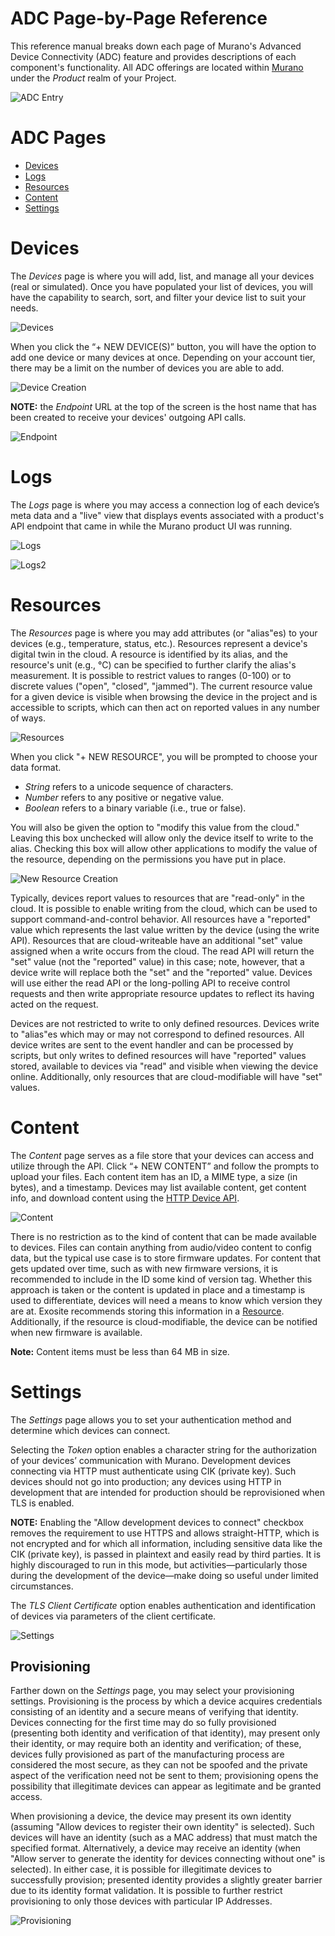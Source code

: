 # ADC Page-by-Page Reference

This reference manual breaks down each page of Murano's Advanced Device Connectivity (ADC) feature and provides descriptions of each component's functionality. All ADC offerings are located within [Murano](https://www.exosite.io/business/) under the *Product* realm of your Project.

![ADC Entry](assets/adc_entry_marked.png) 

# ADC Pages
* [Devices](#devices)
* [Logs](#logs)
* [Resources](#resources)
* [Content](#content)
* [Settings](#settings)

# Devices

The *Devices* page is where you will add, list, and manage all your devices (real or simulated).
Once you have populated your list of devices, you will have the capability to search, sort, and filter your device list to suit your needs. 

![Devices](assets/devices.png) 

When you click the “+ NEW DEVICE(S)” button, you will have the option to add one device or many devices at once. Depending on your account tier, there may be a limit on the number of devices you are able to add. 

![Device Creation](assets/device_creation.png)

**NOTE:** the *Endpoint* URL at the top of the screen is the host name that has been created to receive your devices' outgoing API calls.  

![Endpoint](assets/endpoint.png)

# Logs

The *Logs* page is where you may access a connection log of each device’s meta data and a "live" view that displays events associated with a product's API endpoint that came in while the Murano product UI was running.

![Logs](assets/logs.png) 


![Logs2](/tutorials/provisioning/assets/provisioning_device_wrote.png)

# Resources

The *Resources* page is where you may add attributes (or "alias"es) to your devices (e.g., temperature, status, etc.). Resources represent a device's digital twin in the cloud. A resource is identified by its alias, and the resource's unit (e.g., °C) can be specified to further clarify the alias's measurement. It is possible to restrict values to ranges (0-100) or to discrete values ("open", "closed", "jammed"). The current resource value for a given device is visible when browsing the device in the project and is accessible to scripts, which can then act on reported values in any number of ways.

![Resources](assets/resources.png) 

When you click "+ NEW RESOURCE", you will be prompted to choose your data format. 
* *String* refers to a unicode sequence of characters. 
* *Number* refers to any positive or negative value. 
* *Boolean* refers to a binary variable (i.e., true or false).

You will also be given the option to "modify this value from the cloud." Leaving this box unchecked will allow only the device itself to write to the alias. Checking this box will allow other applications to modify the value of the resource, depending on the permissions you have put in place. 

![New Resource Creation](assets/new_resource_creation.png)

Typically, devices report values to resources that are "read-only" in the cloud. It is possible to enable writing from the cloud, which can be used to support command-and-control behavior. All resources have a "reported" value which represents the last value written by the device (using the write API). Resources that are cloud-writeable have an additional "set" value assigned when a write occurs from the cloud. The read API will return the "set" value (not the "reported" value) in this case; note, however, that a device write will replace both the "set" and the "reported" value. Devices will use either the read API or the long-polling API to receive control requests and then write appropriate resource updates to reflect its having acted on the request.

Devices are not restricted to write to only defined resources. Devices write to "alias"es which may or may not correspond to defined resources. All device writes are sent to the event handler and can be processed by scripts, but only writes to defined resources will have "reported" values stored, available to devices via "read" and visible when viewing the device online. Additionally, only resources that are cloud-modifiable will have "set" values.

# Content

The *Content* page serves as a file store that your devices can access and utilize through the API. Click “+ NEW CONTENT” and follow the prompts to upload your files. Each content item has an ID, a MIME type, a size (in bytes), and a timestamp. Devices may list available content, get content info, and download content using the [HTTP Device API](/reference/products/device-api/http/).

![Content](assets/content.png) 

There is no restriction as to the kind of content that can be made available to devices. Files can contain anything from audio/video content to config data, but the typical use case is to store firmware updates. For content that gets updated over time, such as with new firmware versions, it is recommended to include in the ID some kind of version tag. Whether this approach is taken or the content is updated in place and a timestamp is used to differentiate, devices will need a means to know which version they are at. Exosite recommends storing this information in a [Resource](#resources). Additionally, if the resource is cloud-modifiable, the device can be notified when new firmware is available.
 
**Note:** Content items must be less than 64 MB in size.

# Settings

The *Settings* page allows you to set your authentication method and determine which devices can connect. 

Selecting the *Token* option enables a character string for the authorization of your devices’ communication with Murano. Development devices connecting via HTTP must authenticate using CIK (private key). Such devices should not go into production; any devices using HTTP in development that are intended for production should be reprovisioned when TLS is enabled.

**NOTE:** Enabling the "Allow development devices to connect" checkbox removes the requirement to use HTTPS and allows straight-HTTP, which is not encrypted and for which all information, including sensitive data like the CIK (private key), is passed in plaintext and easily read by third parties. It is highly discouraged to run in this mode, but activities—particularly those during the development of the device—make doing so useful under limited circumstances. 

The *TLS Client Certificate* option enables authentication and identification of devices via parameters of the client certificate.

![Settings](assets/settings.png) 

## Provisioning

Farther down on the *Settings* page, you may select your provisioning settings. Provisioning is the process by which a device acquires credentials consisting of an identity and a secure means of verifying that identity. Devices connecting for the first time may do so fully provisioned (presenting both identity and verification of that identity), may present only their identity, or may require both an identity and verification; of these, devices fully provisioned as part of the manufacturing process are considered the most secure, as they can not be spoofed and the private aspect of the verification need not be sent to them; provisioning opens the possibility that illegitimate devices can appear as legitimate and be granted access.

When provisioning a device, the device may present its own identity (assuming "Allow devices to register their own identity" is selected). Such devices will have an identity (such as a MAC address) that must match the specified format. Alternatively, a device may receive an identity (when "Allow server to generate the identity for devices connecting without one" is selected). In either case, it is possible for illegitimate devices to successfully provision; presented identity provides a slightly greater barrier due to its identity format validation. It is possible to further restrict provisioning to only those devices with particular IP Addresses.

![Provisioning](assets/settings2.png) 
